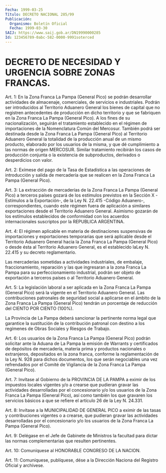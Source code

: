```yaml
---
Fecha: 1999-03-25
Título: DECRETO NACIONAL 285/99
Publicación:
  Organismo: Boletín Oficial
  Fecha: 1999-03-30
SAIJ: https://www.saij.gob.ar/DN19990000285
Id: 123456789-0abc-582-0000-9991soterced
---
```

# DECRETO DE NECESIDAD Y URGENCIA SOBRE ZONAS FRANCAS.

<a id="1"></a>
Art. 1: En la Zona  Franca  La  Pampa (General Pico) se podrán desarrollar actividades de almacenaje,  comerciales, de servicios e industriales.  Podrán  ser  introducidos  al   Territorio  Aduanero General  los  bienes  de capital que no registren  antecedentes  de producción en dicho territorio y que se fabriquen en la Zona Franca La  Pampa  (General Pico).  A  los  fines  de  su  nacionalización, seguirán el  tratamiento establecido en el régimen de importaciones de la Nomenclatura  Común del Mercosur. También podrá ser destinada desde la Zona Franca La Pampa (General Pico) al Territorio Aduanero General la totalidad  de  la producción anual de un mismo producto, elaborado por los usuarios de la misma, y que dé cumplimiento a las normas de origen MERCOSUR.  Similar tratamiento recibirán los casos de producción conjunta o la existencia de subproductos, derivados o desperdicios con valor.

<a id="2"></a>
Art.  2:  Exímese  del pago de  la  Tasa  de  Estadística  a  las operaciones de introducción  y salida de mercadería que se realicen en la Zona Franca La Pampa (General Pico).

<a id="3"></a>
Art. 3: La extracción de mercaderías de la Zona Franca La Pampa (General Pico) a terceros países gozará de los estímulos previstos en la Sección X -Estímulos a la Exportación-, de la Ley N. 22.415 -Código Aduanero-,  correspondientes,  cuando este régimen fuera de aplicación a similares exportaciones desde  el  Territorio Aduanero General.  Asimismo  gozarán  de  los  estímulos  establecidos    de conformidad  con  los  acuerdos  internacionales  suscriptos por la REPUBLICA ARGENTINA.

<a id="4"></a>
Art. 4: El régimen aplicable en materia de destinaciones suspensivas de importaciones y exportaciones temporarias que será aplicable desde el Territorio Aduanero General hacia la Zona Franca La Pampa (General Pico) o desde ésta al Territorio Aduanero General, es el establecido laLey N. 22.415 y su decreto reglamentario.

Las mercaderías  sometidas a actividades industriales, de embalaje, fraccionamiento, reparación  y  las que ingresaran a la zona Franca La Pampa para su perfeccionamiento industrial, podrán ser objeto de exportación  a  terceros países o al  Territorio  Aduanero  General.

<a id="5"></a>
Art. 5: La legislación laboral a ser aplicada en la Zona Franca La Pampa (General Pico)  será  la  vigente  en  el Territorio Aduanero General.  Las  contribuciones  patronales  de  seguridad  social  a aplicarse  en el ámbito de la Zona Franca La Pampa  (General  Pico) tendrán un porcentaje  de  reducción  del  CIENTO POR CIENTO (100%).

La Provincia de La Pampa deberá sancionar la pertinente norma legal que  garantice  la  sustitución  de  la contribución  patronal  con destino  a los regímenes de Obras Sociales  y  Riesgos  de  Trabajo.

<a id="6"></a>
Art. 6: Los usuarios de la Zona Franca La Pampa (General Pico) podrán solicitar ante la Aduana de La Pampa la emisión de Warrants y certificados de depósitos de mercadería, materia prima y productos nacionales o extranjeros, depositados en la zona franca, conforme la reglamentación de la Ley N. 928 para dichos documentos, los que serán negociables una vez refrendados por el Comité de Vigilancia de la Zona Franca La Pampa (General Pico).

<a id="7"></a>
Art. 7: Invítase al Gobierno de la PROVINCIA DE LA PAMPA a eximir de los impuestos locales vigentes y/o a crearse que pudieran gravar las actividades desarrolladas por el concesionario y/o los usuarios de la Zona Franca La Pampa (General Pico), así como también los que gravaren los servicios básicos a que se refiere el artículo 26 de la Ley N. 24.331.

<a id="8"></a>
Art. 8: Invítase a la MUNICIPALIDAD DE GENERAL  PICO  a  eximir de las  tasas  y  contribuciones  vigentes  o  a crearse, que pudieran gravar las actividades desarrolladas por el concesionario  y/o  los usuarios de la Zona Franca La Pampa (General Pico).

<a id="9"></a>
Art.  9: Delégase en el Jefe de Gabinete de Ministros la facultad para dictar  las  normas  complementarias  que resulten pertinentes.

<a id="10"></a>
Art. 10: Comuníquese al HONORABLE CONGRESO DE LA NACION.

<a id="11"></a>
Art. 11: Comuníquese, publíquese, dése a la Dirección Naciona del Registro  Oficial  y  archívese.